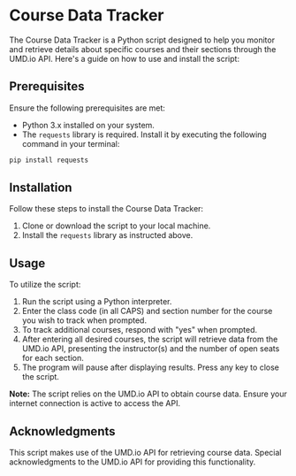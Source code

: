 # Course Data Tracker

The Course Data Tracker is a Python script designed to help you monitor and retrieve details about specific courses and their sections through the UMD.io API. Here's a guide on how to use and install the script:

## Prerequisites

Ensure the following prerequisites are met:

- Python 3.x installed on your system.
- The `requests` library is required. Install it by executing the following command in your terminal:

```bash
pip install requests
```

## Installation

Follow these steps to install the Course Data Tracker:

1. Clone or download the script to your local machine.
2. Install the `requests` library as instructed above.

## Usage

To utilize the script:

1. Run the script using a Python interpreter.
2. Enter the class code (in all CAPS) and section number for the course you wish to track when prompted.
3. To track additional courses, respond with "yes" when prompted.
4. After entering all desired courses, the script will retrieve data from the UMD.io API, presenting the instructor(s) and the number of open seats for each section.
5. The program will pause after displaying results. Press any key to close the script.

**Note:** The script relies on the UMD.io API to obtain course data. Ensure your internet connection is active to access the API.

## Acknowledgments

This script makes use of the UMD.io API for retrieving course data. Special acknowledgments to the UMD.io API for providing this functionality.
